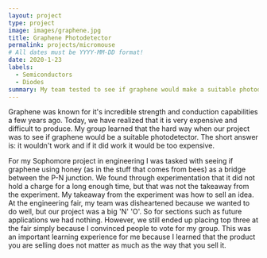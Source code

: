 ```yaml
---
layout: project
type: project
image: images/graphene.jpg
title: Graphene Photodetector
permalink: projects/micromouse
# All dates must be YYYY-MM-DD format!
date: 2020-1-23
labels:
  - Semiconductors
  - Diodes
summary: My team tested to see if graphene would make a suitable photodetector.
---
```



Graphene was known for it's incredible strength and conduction capabilities a few years ago. Today, we have realized that it is very expensive and difficult to produce. My group learned that the hard way when our project was to see if graphene would be a suitable photodetector. The short answer is: it wouldn't work and if it did work it would be too expensive. 

For my Sophomore project in engineering I was tasked with seeing if graphene using honey (as in the stuff that comes from bees) as a bridge between the P-N junction. We found through experimentation that it did not hold a charge for a long enough time, but that was not the takeaway from the experiment. My takeaway from the experiment was how to sell an idea. At the engineering fair, my team was disheartened because we wanted to do well, but our project was a big 'N' 'O'. So for sections such as future applications we had nothing. However, we still ended up placing top three at the fair simply because I convinced people to vote for my group. This was an important learning experience for me because I learned that the product you are selling does not matter as much as the way that you sell it. 




